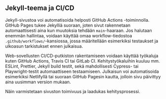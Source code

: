 


## Jekyll-teema ja CI/CD

Jekyll-sivustoa voi automatisoida helposti GitHub Actions -toiminnolla. GitHub Pages tukee Jekylliä suoraan, joten sivut rakennetaan automaattisesti aina kun muutoksia tehdään `main`-haaraan. Jos halutaan enemmän hallintaa, voidaan käyttää omaa workflow-tiedostoa `.github/workflows/`-kansiossa, jossa määritellään esimerkiksi testaukset ja ulkoasun tarkistukset ennen julkaisua.

Web-sovellusten CI/CD-putkiston rakentamiseen voidaan käyttää työkaluja kuten GitHub Actions, Travis CI tai GitLab CI. Kehitystyökaluihin kuuluu mm. ESLint, Prettier, Jekyll build testit, sekä mahdollisesti Cypress- tai Playwright-testit automaattiseen testaamiseen. Julkaisun voi automatisoida esimerkiksi Netlifyllä tai suoraan GitHub Pagesin kautta, jolloin sivu päivittyy aina uusimman version mukaan.

Näin varmistetaan sivuston toimivuus ja laadukas kehitysprosessi.
